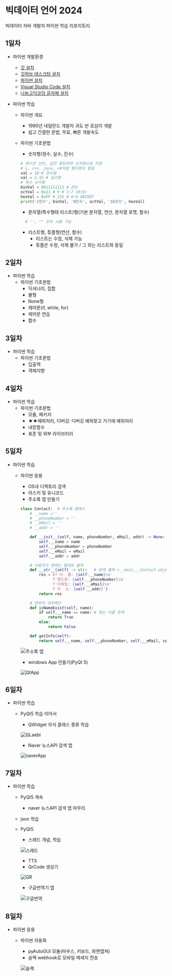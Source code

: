 # 빅데이터 언어 2024

빅데이터 자바 개발자 파이썬 학습 리포지토리

## 1일차

- 파이썬 개발환경

  - [깃 설치](https://git-scm.com/downloads)
  - [깃허브 데스크탑 설치](https://desktop.github.com/)
  - [파이썬 설치](https://www.python.org/)
  - [Visual Studio Code 설치](https://code.visualstudio.com/download)
  - [나눔고딕코딩 글자체 설치](https://github.com/naver/nanumfont)

- 파이썬 학습

  - 파이썬 개요
    - 1990년 네덜란드 개발자 귀도 반 로섬이 개발
    - 쉽고 간결한 문법, 무료, 빠른 개발속도
  - 파이썬 기초문법

    - 숫자형(정수, 실수, 진수)

    ```python
    # 변수만 선언, 값만 할당하면 숫자형으로 지정
    # c, c++, java, c#처럼 형지정이 없음
    val = 10 # 정수형
    val = 2.15 # 실수형
    # 특수 숫자형
    binVal = 0b11111111 # 255
    octVal = 0o11 # 9 # 1~7 10(8)
    hexVal = 0xFF # 255 # 0~9 ABCDEF
    print('2진수', binVal, '8진수', octVal, '16진수', hexVal)
    ```

    - 문자열(특수형태 리스트)형(기본 문자열, 연산, 문자열 포맷, 함수)

    ```python
      # '', "" 모두 사용 가능
    ```

    - 리스트형, 튜플형(연산, 함수)
      - 리스트는 수정, 삭제 가능
      - 튜플은 수정, 삭제 불가 / 그 외는 리스트와 동일

## 2일차

- 파이썬 학습
  - 파이썬 기초문법
    - 딕셔너리, 집합
    - 불형
    - None형
    - 제어문(if, while, for)
    - 제어문 연습
    - 함수

## 3일차

- 파이썬 학습
  - 파이썬 기초문법
    - 입출력
    - 객체지향

## 4일차

- 파이썬 학습
  - 파이썬 기초문법
    - 모듈, 패키지
    - ★★예외처리, 디버깅: 디버깅 예외찾고 거기에 예외처리
    - 내장함수
    - 표준 및 외부 라이브러리

## 5일차

- 파이썬 학습

  - 파이썬 응용

    - OS내 디렉토리 검색
    - 아스키 및 유니코드
    - 주소록 앱 만들기

    ```python
    class Contact:  # 주소록 클래스
        # __name =''
        # __phoneNumber = ''
        # __eMail = ''
        # __addr = ''

        def __init__(self, name, phoneNumber, eMail, addr) -> None:
            self.__name = name
            self.__phoneNumber = phoneNumber
            self.__eMail = eMail
            self.__addr = addr

        # 사용자가 원하는 형태로 출력
        def __str__(self) -> str:   # 원래 출력 <__main__.Contact object at 0x0000024500772150>
            res = (f'이  름: {self.__name}\n'
                  f'핸드폰: {self.__phoneNumber}\n'
                  f'이메일: {self.__eMail}\n'
                  f'주  소: {self.__addr}')
            return res

        # 연락처 여부확인
        def isNameExist(self, name):
            if self.__name == name: # 찾는 이름 존재
                return True
            else:
                return False

        def getInfo(self):
            return self.__name, self.__phoneNumber, self.__eMail, self.__addr
    ```

    ![주소록 앱](https://raw.githubusercontent.com/zzzissu/Java-BigData-2024/main/images/bigdata01.gif)

    - windows App 만들기(PyQt 5)

    ![QtApp](https://raw.githubusercontent.com/zzzissu/Java-BigData-2024/main/images/bigdata02.png)

## 6일차

- 파이썬 학습

  - PyQt5 학습 이어서

    - QWidget 자식 클래스 종류 학습

    ![QLaebl](https://raw.githubusercontent.com/zzzissu/Java-BigData-2024/main/images/bigdata03.png)

    - Naver 뉴스API 검색 앱

    ![naverApp](https://raw.githubusercontent.com/zzzissu/Java-BigData-2024/main/images/bigdata04.png)

## 7일차

- 파이썬 학습

  - PyQt5 계속
    - naver 뉴스API 검색 앱 마무리
  - json 학습
  - PyQt5

    - 스레드 개념, 학습

    ![스레드](https://raw.githubusercontent.com/zzzissu/Java-BigData-2024/main/images/bigdata05.png)

    - TTS
    - QrCode 생성기

    ![QR](https://raw.githubusercontent.com/zzzissu/Java-BigData-2024/main/images/bigdata06.png)

    - 구글번역기 앱

    ![구글번역](https://raw.githubusercontent.com/zzzissu/Java-BigData-2024/main/images/bigdata07.png)

## 8일차

- 파이썬 응용

  - 파이썬 자동화

    - pyAutoGUI 모듈(마우스, 키보드, 화면캡쳐)
    - 슬랙 webhook로 모바일 메세지 전송

    ![슬랙](https://raw.githubusercontent.com/zzzissu/Java-BigData-2024/main/images/bigdata08.jpg)
